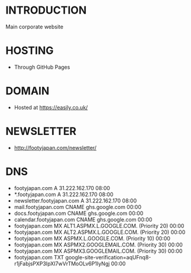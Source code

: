 # INTRODUCTION

Main corporate website

# HOSTING

* Through GitHub Pages

# DOMAIN

* Hosted at https://easily.co.uk/

# NEWSLETTER

* http://footyjapan.com/newsletter/

# DNS

* footyjapan.com            A   31.222.162.170 08:00
* *.footyjapan.com          A   31.222.162.170 08:00
* newsletter.footyjapan.com A   31.222.162.170 08:00
* mail.footyjapan.com     CNAME ghs.google.com 00:00
* docs.footyjapan.com     CNAME ghs.google.com 00:00
* calendar.footyjapan.com CNAME ghs.google.com 00:00
* footyjapan.com          MX    ALT1.ASPMX.L.GOOGLE.COM. (Priority 20) 00:00
* footyjapan.com          MX    ALT2.ASPMX.L.GOOGLE.COM. (Priority 20) 00:00
* footyjapan.com          MX    ASPMX.L.GOOGLE.COM.      (Priority 10) 00:00
* footyjapan.com          MX    ASPMX2.GOOGLEMAIL.COM.   (Priority 30) 00:00
* footyjapan.com          MX    ASPMX3.GOOGLEMAIL.COM.   (Priority 30) 00:00
* footyjapan.com          TXT   google-site-verification=aqUFnq8-r1jFabjsPXP3IpXI7wVrTMoOLv6P1IyNgj 00:00
